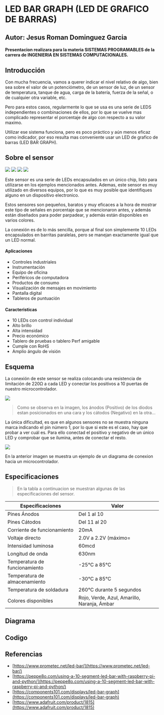 
# LED BAR GRAPH (LED DE GRAFICO DE BARRAS)

## Autor: Jesus Roman Dominguez Garcia
#### Presentacion realizara para la materia **SISTEMAS PROGRAMABLES** de la carrera de **INGENIERIA EN SISTEMAS COMPUTACIONALES**.

## Introducción
Con mucha frecuencia, vamos a querer indicar el nivel relativo de algo, bien sea sobre el valor de un potenciómetro, de un sensor de luz,  de un sensor de temperatura, tanque de agua, carga de la batería, fuerza de la señal, o de cualquier otra variable, etc.

Pero para estos casos, regularmente lo que se usa es una serie de LEDS independientes o combinaciones de ellos, por lo que se vuelve mas complicado representar el porcentaje de algo con respecto a su valor maximo.

Utilizar ese sistema funciona, pero es poco práctico y aún menos eficaz como indicador, por eso resulta mas conveniente usar un LED de grafico de barras (LED BAR GRAPH). 

## Sobre el sensor

![](/img/1815-00.jpg)
![](/img/1815-01.jpg)
![](/img/1815-02.jpg)
![](/img/1815-03.jpg)

Este sensor es una serie de LEDs encapsulados en un único chip, listo para utilizarse en los ejemplos mencionados antes. Ademas, este sensor es muy utilizado en diversos equipos, por lo que es muy posible que identifiques alguno en un dispositivo electronico.

Estos sensores son pequeños, baratos y muy eficaces a la hora de mostrar este tipo de señales en porcentaje que se mencionaron antes, y además están diseñados para poder parpadear, y además están disponibles en varios colores.

La conexión es de lo más sencilla, porque al final son simplemente 10 LEDs encapsulados en barritas paralelas, pero se manejan exactamente igual que un LED normal.

#### Aplicaciones
* Controles industriales
* Instrumentación
* Equipo de oficina
* Periféricos de computadora
* Productos de consumo
* Visualización de mensajes en movimiento
* Pantalla digital
* Tableros de puntuación

#### Caracteristicas
* 10 LEDs con control individual
* Alto brillo
* Alta intensidad
* Precio económico
* Tablero de pruebas o tablero Perf amigable
* Cumple con RoHS
* Amplio ángulo de visión

## Esquema

La conexión de este sensor se realiza colocando una resistencia de limitación de 220Ω a cada LED y conectar los positivos a 10 puertas de nuestro microcontrolador.

![](/img/LED-Bar-Graph-Pinout.png)
> Como se observa en la imagen, los ánodos (Positivo) de los diodos estan posicionados en una cara y los cátodos (Negativo) en la otra…

La única dificultad, es que en algunos sensores no se muestra ninguna marca indicando el pin número 1, por lo que si este es el caso, hay que probar a ver cuál es. Para ello conectad el positivo y negativo de un único LED y comprobar que se ilumina, antes de conectar el resto.

![](/img/LED-Bar-Graph-Connection-with-Micro-controller.png)

En la anterior imagen se muestra un ejemplo de un diagrama de conexion hacia un microcontrolador.

## Especificaciones
>En la tabla a continuacion se muestran algunas de las especificaciones del sensor.

| Especificaciones              | Valor                                       |
|-------------------------------|---------------------------------------------|
| Pines Ánodos                  | Del 1 al 10                                 |
| Pines Cátodos                 | Del 11 al 20                                |
| Corriente de funcionamiento   | 20mA                                        |
| Voltaje directo               | 2.0V a 2.2V (máximo=                        |
| Intensidad luminosa           | 60mcd                                       |
| Longitud de onda              | 630nm                                       |
| Temperatura de funcionamiento | -25℃ a 85℃                                  |
| Temperatura de almacenamiento | -30℃ a 85℃                                  |
| Temperatura de soldadura      | 260℃ durante 5 segundos                     |
| Colores disponibles           | Rojo, Verde, Azul, Amarillo, Naranja, Ámbar |

## Diagrama

## Codigo

## Referencias
* [https://www.prometec.net/led-bar/](https://www.prometec.net/led-bar/)
* [https://peppe8o.com/using-a-10-segment-led-bar-with-raspberry-pi-and-python/](https://peppe8o.com/using-a-10-segment-led-bar-with-raspberry-pi-and-python/)
* [https://components101.com/displays/led-bar-graph](https://components101.com/displays/led-bar-graph)
* [https://www.adafruit.com/product/1815](https://www.adafruit.com/product/1815)

